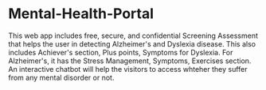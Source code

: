 # Mental-Health-Portal
This web app includes free, secure, and confidential Screening Assessment that helps the user in detecting Alzheimer's and Dyslexia disease.
This also includes Achiever's section, Plus points, Symptoms for Dyslexia.
For Alzheimer's, it has the Stress Management, Symptoms, Exercises section.
An interactive chatbot will help the visitors to access whteher they suffer from any mental disorder or not.
